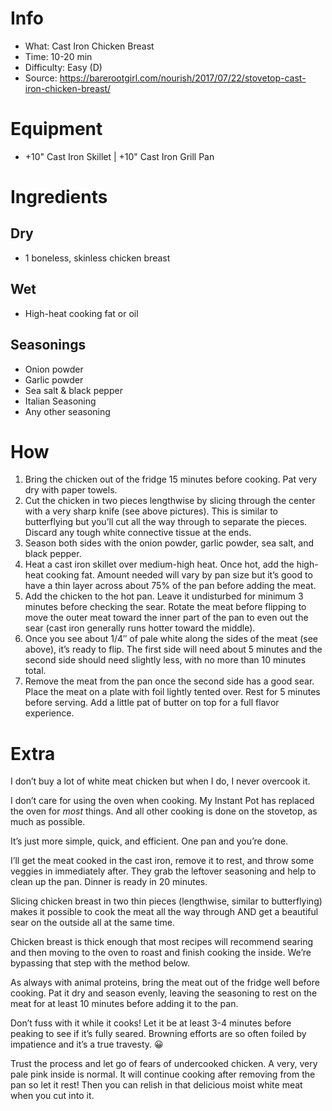 # Info
- What: Cast Iron Chicken Breast
- Time: 10-20 min
- Difficulty: Easy (D)
- Source: https://barerootgirl.com/nourish/2017/07/22/stovetop-cast-iron-chicken-breast/

# Equipment
- +10" Cast Iron Skillet | +10" Cast Iron Grill Pan

# Ingredients
## Dry
- 1 boneless, skinless chicken breast
## Wet
- High-heat cooking fat or oil
## Seasonings
- Onion powder
- Garlic powder
- Sea salt & black pepper
- Italian Seasoning
- Any other seasoning

# How
1. Bring the chicken out of the fridge 15 minutes before cooking.  Pat very dry with paper towels.
2. Cut the chicken in two pieces lengthwise by slicing through the center with a very sharp knife (see above pictures).  This is similar to butterflying but you’ll cut all the way through to separate the pieces.  Discard any tough white connective tissue at the ends.
3. Season both sides with the onion powder, garlic powder, sea salt, and black pepper.
4. Heat a cast iron skillet over medium-high heat.  Once hot, add the high-heat cooking fat.  Amount needed will vary by pan size but it’s good to have a thin layer across about 75% of the pan before adding the meat.
5. Add the chicken to the hot pan.  Leave it undisturbed for minimum 3 minutes before checking the sear.  Rotate the meat before flipping to move the outer meat toward the inner part of the pan to even out the sear (cast iron generally runs hotter toward the middle).
6. Once you see about 1/4″ of pale white along the sides of the meat (see above), it’s ready to flip.  The first side will need about 5 minutes and the second side should need slightly less, with no more than 10 minutes total.
7. Remove the meat from the pan once the second side has a good sear.  Place the meat on a plate with foil lightly tented over.  Rest for 5 minutes before serving.  Add a little pat of butter on top for a full flavor experience.

# Extra
I don’t buy a lot of white meat chicken but when I do, I never overcook it.

I don’t care for using the oven when cooking.  My Instant Pot has replaced the oven for *most* things.  And all other cooking is done on the stovetop, as much as possible.

It’s just more simple, quick, and efficient.  One pan and you’re done.

I’ll get the meat cooked in the cast iron, remove it to rest, and throw some veggies in immediately after.  They grab the leftover seasoning and help to clean up the pan.  Dinner is ready in 20 minutes.

Slicing chicken breast in two thin pieces (lengthwise, similar to butterflying) makes it possible to cook the meat all the way through AND get a beautiful sear on the outside all at the same time.

Chicken breast is thick enough that most recipes will recommend searing and then moving to the oven to roast and finish cooking the inside.  We’re bypassing that step with the method below.

As always with animal proteins, bring the meat out of the fridge well before cooking.  Pat it dry and season evenly, leaving the seasoning to rest on the meat for at least 10 minutes before adding it to the pan.

Don’t fuss with it while it cooks!  Let it be at least 3-4 minutes before peaking to see if it’s fully seared.  Browning efforts are so often foiled by impatience and it’s a true travesty. 😀

Trust the process and let go of fears of undercooked chicken.  A very, very pale pink inside is normal.  It will continue cooking after removing from the pan so let it rest!  Then you can relish in that delicious moist white meat when you cut into it.

